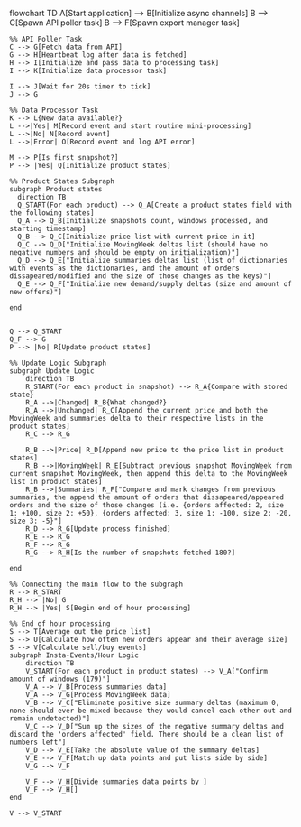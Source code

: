 flowchart TD
    A[Start application] --> B[Initialize async channels]
    B --> C[Spawn API poller task]
    B --> F[Spawn export manager task]

    %% API Poller Task
    C --> G[Fetch data from API]
    G --> H[Heartbeat log after data is fetched]
    H --> I[Initialize and pass data to processing task]
    I --> K[Initialize data processor task]

    I --> J[Wait for 20s timer to tick]
    J --> G

    %% Data Processor Task
    K --> L{New data available?}
    L -->|Yes| M[Record event and start routine mini-processing]
    L -->|No| N[Record event]
    L -->|Error| O[Record event and log API error]

    M --> P[Is first snapshot?]
    P --> |Yes| Q[Initialize product states]

    %% Product States Subgraph
    subgraph Product states
      direction TB
      Q_START(For each product) --> Q_A[Create a product states field with the following states]
      Q_A --> Q_B[Initialize snapshots count, windows processed, and starting timestamp]
      Q_B --> Q_C[Initialize price list with current price in it]
      Q_C --> Q_D["Initialize MovingWeek deltas list (should have no negative numbers and should be empty on initialization)"]
      Q_D --> Q_E["Initialize summaries deltas list (list of dictionaries with events as the dictionaries, and the amount of orders dissapeared/modified and the size of those changes as the keys)"]
      Q_E --> Q_F["Initialize new demand/supply deltas (size and amount of new offers)"]

    end
    
    
    Q --> Q_START
    Q_F --> G
    P --> |No| R[Update product states]

    %% Update Logic Subgraph
    subgraph Update Logic
        direction TB
        R_START(For each product in snapshot) --> R_A{Compare with stored state}
        R_A -->|Changed| R_B{What changed?}
        R_A -->|Unchanged| R_C[Append the current price and both the MovingWeek and summaries delta to their respective lists in the product states]
        R_C --> R_G
    
        R_B -->|Price| R_D[Append new price to the price list in product states]
        R_B -->|MovingWeek| R_E[Subtract previous snapshot MovingWeek from current snapshot MovingWeek, then append this delta to the MovingWeek list in product states]
        R_B -->|Summaries| R_F["Compare and mark changes from previous summaries, the append the amount of orders that dissapeared/appeared orders and the size of those changes (i.e. {orders affected: 2, size 1: +100, size 2: +50}, {orders affected: 3, size 1: -100, size 2: -20, size 3: -5}"]
        R_D --> R_G[Update process finished]
        R_E --> R_G
        R_F --> R_G
        R_G --> R_H[Is the number of snapshots fetched 180?]
        
    end
    
    %% Connecting the main flow to the subgraph
    R --> R_START
    R_H --> |No| G
    R_H --> |Yes| S[Begin end of hour processing]

    %% End of hour processing
    S --> T[Average out the price list]
    S --> U[Calculate how often new orders appear and their average size]
    S --> V[Calculate sell/buy events]
    subgraph Insta-Events/Hour Logic
        direction TB
        V_START(For each product in product states) --> V_A["Confirm amount of windows (179)"]
        V_A --> V_B[Process summaries data]
        V_A --> V_G[Process MovingWeek data]
        V_B --> V_C["Eliminate positive size summary deltas (maximum 0, none should ever be mixed because they would cancel each other out and remain undetected)"]
        V_C --> V_D["Sum up the sizes of the negative summary deltas and discard the 'orders affected' field. There should be a clean list of numbers left"]
        V_D --> V_E[Take the absolute value of the summary deltas]
        V_E --> V_F[Match up data points and put lists side by side]
        V_G --> V_F
        
        V_F --> V_H[Divide summaries data points by ]
        V_F --> V_H[]
    end

    V --> V_START
    

    
